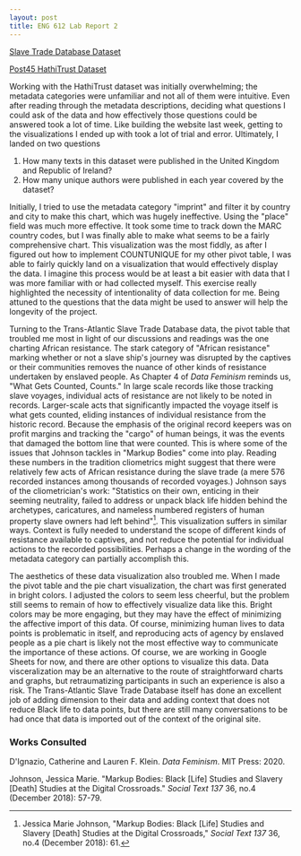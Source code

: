 ```yaml
---
layout: post
title: ENG 612 Lab Report 2
---
```

[Slave Trade Database Dataset](https://docs.google.com/spreadsheets/d/1XGlnhvBX9I8VIiTZpwz79WKbfoBEqbSnCNSXBJ7TyR4/edit?usp=sharing)

[Post45 HathiTrust Dataset](https://docs.google.com/spreadsheets/d/1zSREbf-yxjSjYeNCT5g0EhSUiv0WjWqlg2DxDwvjV7M/edit?usp=sharing)

Working with the HathiTrust dataset was initially overwhelming; the metadata categories were unfamiliar and not all of them were intuitive. Even after reading through the metadata descriptions, deciding what questions I could ask of the data and how effectively those questions could be answered took a lot of time. Like building the website last week, getting to the visualizations I ended up with took a lot of trial and error. Ultimately, I landed on two questions
1. How many texts in this dataset were published in the United Kingdom and Republic of Ireland?
2. How many unique authors were published in each year covered by the dataset?

Initially, I tried to use the metadata category "imprint" and filter it by country and city to make this chart, which was hugely ineffective. Using the "place" field was much more effective. It took some time to track down the MARC country codes, but I was finally able to make what seems to be a fairly comprehensive chart. This visualization was the most fiddly, as after I figured out how to implement COUNTUNIQUE for my other pivot table, I was able to fairly quickly land on a visualization that would effectively display the data. I imagine this process would be at least a bit easier with data that I was more familiar with or had collected myself. This exercise really highlighted the necessity of intentionality of data collection for me. Being attuned to the questions that the data might be used to answer will help the longevity of the project.

Turning to the Trans-Atlantic Slave Trade Database data, the pivot table that troubled me most in light of our discussions and readings was the one charting African resistance. The stark category of "African resistance" marking whether or not a slave ship's journey was disrupted by the captives or their communities removes the nuance of other kinds of resistance undertaken by enslaved people. As Chapter 4 of *Data Feminism* reminds us, "What Gets Counted, Counts." In large scale records like those tracking slave voyages, individual acts of resistance are not likely to be noted in records. Larger-scale acts that significantly impacted the voyage itself is what gets counted, eliding instances of individual resistance from the historic record. Because the emphasis of the original record keepers was on profit margins and tracking the "cargo" of human beings, it was the events that damaged the bottom line that were counted. This is where some of the issues that Johnson tackles in "Markup Bodies" come into play. Reading these numbers in the tradition cliometrics might suggest that there were relatively few acts of African resistance during the slave trade (a mere 576 recorded instances among thousands of recorded voyages.) Johnson says of the cliometrician's work: "Statistics on their own, enticing in their seeming neutrality, failed to address or unpack black life hidden behind the archetypes, caricatures, and nameless numbered registers of human property slave owners had left behind"[^1]. This visualization suffers in similar ways. Context is fully needed to understand the scope of different kinds of resistance available to captives, and not reduce the potential for individual actions to the recorded possibilities. Perhaps a change in the wording of the metadata category can partially accomplish this.

The aesthetics of these data visualization also troubled me. When I made the pivot table and the pie chart visualization, the chart was first generated in bright colors. I adjusted the colors to seem less cheerful, but the problem still seems to remain of how to effectively visualize data like this. Bright colors may be more engaging, but they may have the effect of minimizing the affective import of this data. Of course, minimizing human lives to data points is problematic in itself, and reproducing acts of agency by enslaved people as a pie chart is likely not the most effective way to communicate the importance of these actions. Of course, we are working in Google Sheets for now, and there are other options to visualize this data. Data visceralization may be an alternative to the route of straightforward charts and graphs, but retraumatizing participants in such an experience is also a risk. The Trans-Atlantic Slave Trade Database itself has done an excellent job of adding dimension to their data and adding context that does not reduce Black life to data points, but there are still many conversations to be had once that data is imported out of the context of the original site.

[^1]: Jessica Marie Johnson, "Markup Bodies: Black [Life] Studies and Slavery [Death] Studies at the Digital Crossroads," *Social Text 137* 36, no.4 (December 2018): 61.

### Works Consulted
D'Ignazio, Catherine and Lauren F. Klein. *Data Feminism*. MIT Press: 2020.

Johnson, Jessica Marie. "Markup Bodies: Black [Life] Studies and Slavery [Death] Studies
at the Digital Crossroads." *Social Text 137* 36, no.4 (December 2018): 57-79.
